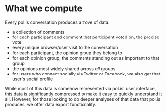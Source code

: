 
# What we compute

Every pol.is conversation produces a trove of data:

* a collection of comments
* for each participant and comment that participant voted on, the precise vote
* every unique browser/user visit to the conversation
* for each participant, the opinion group they belong to
* for each opinion group, the comments standing out as important to that group
* the opinions most widely shared across _all_ groups
* for users who connect socially via Twitter or Facebook, we also get that user's social profile

While most of this data is somehow represented via pol.is' user interface, this data is significantly compressed to make it easy to quickly understand it all.
However, for those looking to do deeper analyses of that data that pol.is produces, we offer data export functionality.

